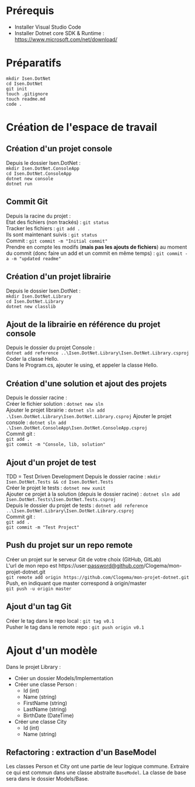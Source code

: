 # Prérequis

* Installer Visual Studio Code
* Installer Dotnet core SDK & Runtime :
  https://www.microsoft.com/net/download/

# Préparatifs

`mkdir Isen.DotNet`  
`cd Isen.DotNet`  
`git init`  
`touch .gitignore`  
`touch readme.md`  
`code .`

# Création de l'espace de travail

## Création d'un projet console

Depuis le dossier Isen.DotNet :  
`mkdir Isen.DotNet.ConsoleApp`  
`cd Isen.DotNet.ConsoleApp`  
`dotnet new console`  
`dotnet run`

## Commit Git

Depuis la racine du projet :  
Etat des fichiers (non trackés) : `git status`  
Tracker les fichiers : `git add .`  
Ils sont maintenant suivis : `git status`  
Commit : `git commit -m "Initial commit"`  
Prendre en compte les modifs (**mais pas les ajouts de fichiers**) au moment du commit (donc faire un add et un commit en même temps) : `git commit -a -m "updated readme"`

## Création d'un projet librairie

Depuis le dossier Isen.DotNet :  
`mkdir Isen.DotNet.Library`  
`cd Isen.DotNet.Library`  
`dotnet new classlib`

## Ajout de la librairie en référence du projet console

Depuis le dossier du projet Console :  
`dotnet add reference ..\Isen.DotNet.Library\Isen.DotNet.Library.csproj`  
Coder la classe Hello.  
Dans le Program.cs, ajouter le using, et appeler la classe Hello.

## Création d'une solution et ajout des projets

Depuis le dossier racine :  
Créer le fichier solution : `dotnet new sln`  
Ajouter le projet librairie : `dotnet sln add .\Isen.DotNet.Library\Isen.DotNet.Library.csproj`
Ajouter le projet console : `dotnet sln add .\Isen.DotNet.ConsoleApp\Isen.DotNet.ConsoleApp.csproj`  
Commit git :  
`git add .`  
`git commit -m "Console, lib, solution"`

## Ajout d'un projet de test

TDD = Test Driven Development
Depuis le dossier racine : `mkdir Isen.DotNet.Tests && cd Isen.DotNet.Tests`  
Créer le projet le tests : `dotnet new xunit`  
Ajouter ce projet à la solution (depuis le dossier racine) : `dotnet sln add Isen.DotNet.Tests\Isen.DotNet.Tests.csproj`  
Depuis le dossier du projet de tests : `dotnet add reference ..\Isen.DotNet.Library\Isen.DotNet.Library.csproj`  
Commit git :  
`git add .`  
`git commit -m "Test Project"`

## Push du projet sur un repo remote

Créer un projet sur le serveur Git de votre choix (GitHub, GitLab)  
L'url de mon repo est https://user:password@github.com/Clogema/mon-projet-dotnet.git  
`git remote add origin https://github.com/Clogema/mon-projet-dotnet.git`  
Push, en indiquant que master correspond à origin/master  
`git push -u origin master`

## Ajout d'un tag Git

Créer le tag dans le repo local : `git tag v0.1`  
Pusher le tag dans le remote repo : `git push origin v0.1`

# Ajout d'un modèle

Dans le projet Library :

* Créer un dossier Models/Implementation
* Créer une classe Person :
  * Id (int)
  * Name (string)
  * FirstName (string)
  * LastName (string)
  * BirthDate (DateTime)
* Créer une classe City
  * Id (int)
  * Name (string)

## Refactoring : extraction d'un BaseModel

Les classes Person et City ont une partie de leur logique commune.
Extraire ce qui est commun dans une classe abstraite `BaseModel`.
La classe de base sera dans le dossier Models/Base.
